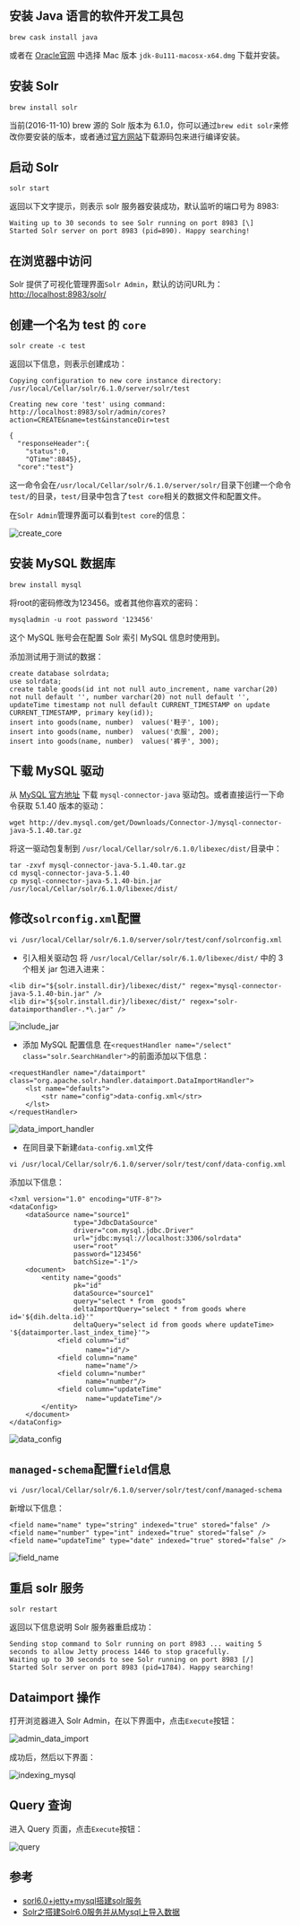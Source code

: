 ## 安装 Java 语言的软件开发工具包
```
brew cask install java
```
或者在 [Oracle官网](http://www.oracle.com/technetwork/java/javase/downloads/jdk8-downloads-2133151.html) 中选择 Mac 版本 `jdk-8u111-macosx-x64.dmg` 下载并安装。

## 安装 Solr

```
brew install solr
```
当前(2016-11-10) brew 源的 Solr 版本为 6.1.0，你可以通过`brew edit solr`来修改你要安装的版本，或者通过[官方网站](http://www.apache.org/dyn/closer.lua/lucene/solr/)下载源码包来进行编译安装。

## 启动 Solr
```
solr start
```
返回以下文字提示，则表示 solr 服务器安装成功，默认监听的端口号为 8983:
```
Waiting up to 30 seconds to see Solr running on port 8983 [\]
Started Solr server on port 8983 (pid=890). Happy searching!
```

## 在浏览器中访问

Solr 提供了可视化管理界面`Solr Admin`，默认的访问URL为： [http://localhost:8983/solr/](http://localhost:8983/solr/)

## 创建一个名为 test 的 `core`
```
solr create -c test
```
返回以下信息，则表示创建成功：
```
Copying configuration to new core instance directory:
/usr/local/Cellar/solr/6.1.0/server/solr/test

Creating new core 'test' using command:
http://localhost:8983/solr/admin/cores?action=CREATE&name=test&instanceDir=test

{
  "responseHeader":{
    "status":0,
    "QTime":8845},
  "core":"test"}
```
这一命令会在`/usr/local/Cellar/solr/6.1.0/server/solr/`目录下创建一个命令`test/`的目录，`test/`目录中包含了`test core`相关的数据文件和配置文件。

在`Solr Admin`管理界面可以看到`test core`的信息：

![create_core](./img/create_core.png)

## 安装 MySQL 数据库
```
brew install mysql
```
将root的密码修改为123456。或者其他你喜欢的密码：
```
mysqladmin -u root password '123456'
```
这个 MySQL 账号会在配置 Solr 索引 MySQL 信息时使用到。

添加测试用于测试的数据：
```
create database solrdata;
use solrdata;
create table goods(id int not null auto_increment, name varchar(20) not null default '', number varchar(20) not null default '', updateTime timestamp not null default CURRENT_TIMESTAMP on update CURRENT_TIMESTAMP, primary key(id));
insert into goods(name, number)  values('鞋子', 100);
insert into goods(name, number)  values('衣服', 200);
insert into goods(name, number)  values('裤子', 300);
```

## 下载 MySQL 驱动

从 [MySQL 官方地址](http://dev.mysql.com/downloads/connector/j/) 下载 `mysql-connector-java` 驱动包。或者直接运行一下命令获取 5.1.40 版本的驱动：
```
wget http://dev.mysql.com/get/Downloads/Connector-J/mysql-connector-java-5.1.40.tar.gz
```
将这一驱动包复制到 `/usr/local/Cellar/solr/6.1.0/libexec/dist/`目录中：

```
tar -zxvf mysql-connector-java-5.1.40.tar.gz
cd mysql-connector-java-5.1.40
cp mysql-connector-java-5.1.40-bin.jar /usr/local/Cellar/solr/6.1.0/libexec/dist/
```

## 修改`solrconfig.xml`配置

```
vi /usr/local/Cellar/solr/6.1.0/server/solr/test/conf/solrconfig.xml
```
* 引入相关驱动包
将 `/usr/local/Cellar/solr/6.1.0/libexec/dist/` 中的 3 个相关 jar 包进入进来：
```
<lib dir="${solr.install.dir}/libexec/dist/" regex="mysql-connector-java-5.1.40-bin.jar" />
<lib dir="${solr.install.dir}/libexec/dist/" regex="solr-dataimporthandler-.*\.jar" />
```

![include_jar](./img/include_jar.png)

* 添加 MySQL 配置信息
在`<requestHandler name="/select" class="solr.SearchHandler">`的前面添加以下信息：
```
<requestHandler name="/dataimport" class="org.apache.solr.handler.dataimport.DataImportHandler">  
    <lst name="defaults">  
        <str name="config">data-config.xml</str>  
    </lst>  
</requestHandler>
```

![data_import_handler](./img/data_import_handler.png)

* 在同目录下新建`data-config.xml`文件
```
vi /usr/local/Cellar/solr/6.1.0/server/solr/test/conf/data-config.xml
```
添加以下信息：
```
<?xml version="1.0" encoding="UTF-8"?>
<dataConfig>
    <dataSource name="source1"
                type="JdbcDataSource"
                driver="com.mysql.jdbc.Driver"
                url="jdbc:mysql://localhost:3306/solrdata"
                user="root"
                password="123456"
                batchSize="-1"/>
    <document>
        <entity name="goods"
                pk="id"
                dataSource="source1"
                query="select * from  goods"
                deltaImportQuery="select * from goods where id='${dih.delta.id}'"
                deltaQuery="select id from goods where updateTime> '${dataimporter.last_index_time}'">
            <field column="id"
                   name="id"/>　　
            <field column="name"
                   name="name"/>
            <field column="number"
                   name="number"/>
            <field column="updateTime"
                   name="updateTime"/>　
        </entity>
    </document>
</dataConfig>
```

![data_config](./img/data_config.png)

##  `managed-schema`配置`field`信息
```
vi /usr/local/Cellar/solr/6.1.0/server/solr/test/conf/managed-schema
```

新增以下信息：
```
<field name="name" type="string" indexed="true" stored="false" />
<field name="number" type="int" indexed="true" stored="false" />
<field name="updateTime" type="date" indexed="true" stored="false" />
```

![field_name](./img/field_name.png)

##  重启 solr 服务
```
solr restart
```
返回以下信息说明 Solr 服务器重启成功：
```
Sending stop command to Solr running on port 8983 ... waiting 5 seconds to allow Jetty process 1446 to stop gracefully.
Waiting up to 30 seconds to see Solr running on port 8983 [/]
Started Solr server on port 8983 (pid=1784). Happy searching!
```

## Dataimport 操作
打开浏览器进入 Solr Admin，在以下界面中，点击`Execute`按钮：

![admin_data_import](./img/admin_data_import.png)

成功后，然后以下界面：

![indexing_mysql](./img/indexing_mysql.png)

## Query 查询
进入 Query 页面，点击`Execute`按钮：

![query](./img/query.png)

## 参考
* [sorl6.0+jetty+mysql搭建solr服务](http://www.cnblogs.com/hujunzheng/p/5647896.html)
* [Solr之搭建Solr6.0服务并从Mysql上导入数据](http://blog.csdn.net/linzhiqiang0316/article/details/51464461)